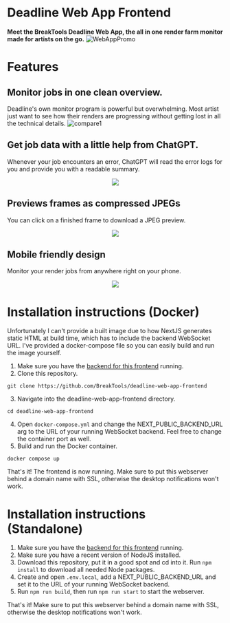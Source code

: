 # Deadline Web App Frontend

**Meet the BreakTools Deadline Web App, the all in one render farm monitor made for artists on the go.**
![WebAppPromo](https://github.com/BreakTools/deadline-web-app-frontend/assets/63094424/38836cfb-f123-4d0f-8606-1a58bfd2721f)

# Features

## Monitor jobs in one clean overview.

Deadline's own monitor program is powerful but overwhelming. Most artist just want to see how their renders are progressing without getting lost in all the technical details.
![compare1](https://github.com/BreakTools/deadline-web-app-frontend/assets/63094424/1704ac7b-7051-4d73-be1a-90714738c6fb)


## Get job data with a little help from ChatGPT.

Whenever your job encounters an error, ChatGPT will read the error logs for you and provide you with a readable summary.
<p align="center">
  <img src="https://github.com/BreakTools/deadline-web-app-frontend/assets/63094424/09b03765-346d-4222-bb93-99d825f90534" />
</p>

## Previews frames as compressed JPEGs

You can click on a finished frame to download a JPEG preview.

<p align="center">
  <img src="https://github.com/BreakTools/deadline-web-app-frontend/assets/63094424/99dc950b-08a2-4289-bccb-a78ec7f79e08" />
</p>


## Mobile friendly design
Monitor your render jobs from anywhere right on your phone.

<p align="center">
  <img src="https://github.com/BreakTools/deadline-web-app-frontend/assets/63094424/4571b4fd-38dd-4210-8c53-4243f7cf8a43" />
</p>

# Installation instructions (Docker)
Unfortunately I can't provide a built image due to how NextJS generates static HTML at build time, which has to include the backend WebSocket URL. I've provided a docker-compose file so you can easily build and run the image yourself.
1. Make sure you have the [backend for this frontend](https://github.com/BreakTools/deadline-web-app-backend) running. 
2. Clone this repository.
```
git clone https://github.com/BreakTools/deadline-web-app-frontend
```
3. Navigate into the deadline-web-app-frontend directory.
```
cd deadline-web-app-frontend
```
4. Open `docker-compose.yml` and change the NEXT_PUBLIC_BACKEND_URL arg to the URL of your running WebSocket backend. Feel free to change the container port as well.
5. Build and run the Docker container.
```
docker compose up
```
That's it! The frontend is now running. Make sure to put this webserver behind a domain name with SSL, otherwise the desktop notifications won't work.

# Installation instructions (Standalone)
1. Make sure you have the [backend for this frontend](https://github.com/BreakTools/deadline-web-app-backend) running. 
2. Make sure you have a recent version of NodeJS installed.
3. Download this repository, put it in a good spot and cd into it. Run `npm install` to download all needed Node packages.
4. Create and open `.env.local`, add a NEXT_PUBLIC_BACKEND_URL and set it to the URL of your running WebSocket backend.
5. Run `npm run build`, then run `npm run start` to start the webserver.

That's it! Make sure to put this webserver behind a domain name with SSL, otherwise the desktop notifications won't work.
